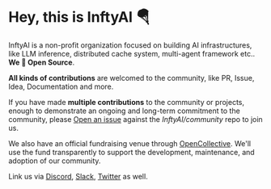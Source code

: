 # Hey, this is InftyAI 🪂

InftyAI is a non-profit organization focused on building AI infrastructures, like LLM inference, distributed cache system, multi-agent framework etc.. **We 💙 Open Source**.

**All kinds of contributions** are welcomed to the community, like PR, Issue, Idea, Documentation and more.

If you have made **multiple contributions** to the community or projects, enough to demonstrate an ongoing and long-term commitment to the community, please [Open an issue](https://github.com/InftyAI/community/issues/new?assignees=&labels=kind%2Fdocumentation&projects=&template=membership.yaml&title=REQUEST%3A+New+membership+for+%3Cyour-GH-handle%3E) against the _InftyAI/community_ repo to join us.

We also have an official fundraising venue through [OpenCollective](https://opencollective.com/inftyai). We'll use the fund transparently to support the development, maintenance, and adoption of our community.

Link us via [Discord](https://discord.gg/UWnjUG6X8j
), [Slack](https://join.slack.com/t/inftyai/shared_invite/zt-3700res2c-_AuBGD3kixDJhzycFE6L5A), [Twitter](https://x.com/InftyAI) as well.
